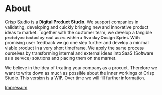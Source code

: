 # About

Crisp Studio is a **Digital Product Studio**. We support companies in validating, developing and quickly bringing new and innovative product ideas to market. Together with the customer team, we develop a tangible prototype tested by real users within a five day Design Sprint. With promising user feedback we go one step further and develop a minimal viable product in a very short timeframe. We apply the same process ourselves by transforming internal and external ideas into SaaS \(Software as a service\) solutions and placing them on the market.

<hint type="info">
We believe in the idea of treating your company as a product. Therefore we want to write down as much as possible about the inner workings of Crisp Studio. This version is a WIP. Over time we will fill further information.
</hint>

[Impressum](assets/Impressum.pdf)